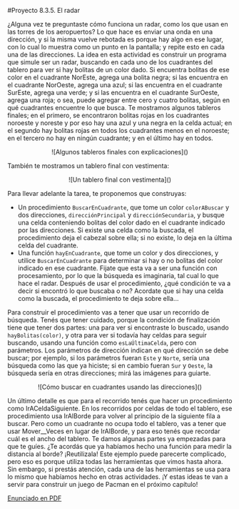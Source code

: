 #Proyecto 8.3.5. El radar

¿Alguna vez te preguntaste cómo funciona un radar, como los que usan en las torres de los aeropuertos? Lo que hace es enviar una onda en una dirección, y si la misma vuelve rebotada es porque hay algo en ese lugar, con lo cual lo muestra como un punto en la pantalla; y repite esto en cada una de las direcciones. La idea en esta actividad es construir un programa que simule ser un radar, buscando en cada uno de los cuadrantes del tablero para ver si hay bolitas de un color dado. Si encuentra bolitas de ese color en el cuadrante NorEste, agrega una bolita negra; si las encuentra en el cuadrante NorOeste, agrega una azul; si las encuentra en el cuadrante SurEste, agrega una verde; y si las encuentra en el cuadrante SurOeste, agrega una roja; o sea, puede agregar entre cero y cuatro bolitas, según en qué cuadrantes encuentre lo que busca. Te mostramos algunos tableros finales; en el primero, se encontraron bolitas rojas en los cuadrantes noroeste y noreste y por eso hay una azul y una negra en la celda actual; en el segundo hay bolitas rojas en todos los cuadrantes menos en el noroeste; en el tercero no hay en ningún cuadrante; y en el último hay en todos.

<center>
![Algunos tableros finales con explicaciones]()
</center>

También te mostramos un tablero final con vestimenta:

<center>
![Un tablero final con vestimenta]()
</center>

Para llevar adelante la tarea, te proponemos que construyas:

  * Un procedimiento `BuscarEnCuadrante`, que tome un color `colorABuscar` y dos direcciones, `direcciónPrincipal` y `direcciónSecundaria`, y busque una celda conteniendo bolitas del color dado en el cuadrante indicado por las direcciones. Si existe una celda como la buscada, el procedimiento deja el cabezal sobre ella; si no existe, lo deja en la última celda del cuadrante. 
  * Una función `hayEnCuadrante`, que tome un color y dos direcciones, y utilice `BuscarEnCuadrante` para determinar si hay o no bolitas del color indicado en ese cuadrante. Fijate que esta va a ser una función con procesamiento, por lo que la búsqueda es imaginaria, tal cual lo que hace el radar. Después de usar el procedimiento, ¿qué condición te va a decir si encontró lo que buscaba o no? Acordate que si hay una celda como la buscada, el procedimiento te deja sobre ella...
  
Para construir el procedimiento vas a tener que usar un recorrido de búsqueda. Tenés que tener cuidado, porque la condición de finalización tiene que tener dos partes: una para ver si encontraste lo buscado, usando `hayBolitas(color)`, y otra para ver si todavía hay celdas para seguir buscando, usando una función como `esLaÚltimaCelda`, pero con parámetros. Los parámetros de dirección indican en qué dirección se debe buscar; por ejemplo, si los parámetros fueran `Este` y `Norte`, sería una búsqueda como las que ya hiciste; si en cambio fueran `Sur` y `Oeste`, la búsqueda sería en otras direcciones; mirá las imágenes para guiarte.

<center>
![Cómo buscar en cuadrantes usando las direcciones]()
</center>


Un último detalle es que para el recorrido tenés que hacer un procedimiento como IrACeldaSiguiente. En los recorridos por celdas de todo el tablero, ese procedimiento usa IrAlBorde para volver al principio de la siguiente fila a buscar. Pero como un cuadrante no ocupa todo el tablero, vas a tener que usar Mover__Veces en lugar de IrAlBorde, y para eso tenés que recordar cuál es el ancho del tablero. Te damos algunas partes ya empezadas para que te guíes. ¿Te acordás que ya habíamos hecho una función para medir la distancia al borde? ¡Reutilizala!
Este ejemplo puede parecerte complicado, pero eso es porque utiliza todas las herramientas que vimos hasta ahora. Sin embargo, si prestás atención, cada una de las herramientas se usa para lo mismo que habíamos hecho en otras actividades. ¡Y estas ideas te van a servir para construir un juego de Pacman en el próximo capítulo!

[Enunciado en PDF][PDF]

[PDF]: https://raw.githubusercontent.com/gobstones/proyectos-jr/master/Proyectos/Cap.8/8.3.5.El%20radar/Recursos/description.pdf "Enunciado de 'El radar' en PDF"
